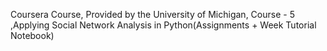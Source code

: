 Coursera Course, Provided by the University of Michigan, Course - 5 ,Applying Social Network Analysis in Python(Assignments + Week Tutorial Notebook)
